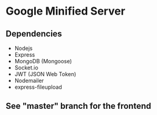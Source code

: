 # Google Minified Server

## Dependencies
- Nodejs
- Express
- MongoDB (Mongoose)
- Socket.io
- JWT (JSON Web Token)
- Nodemailer
- express-fileupload

## See "master" branch for the frontend